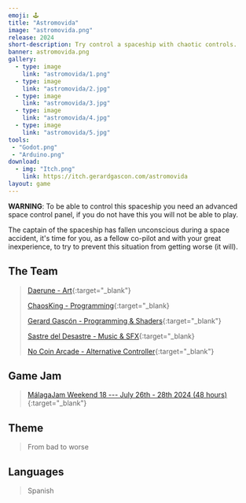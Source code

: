 ```yaml
---
emoji: 🕹️
title: "Astromovida"
image: "astromovida.png"
release: 2024
short-description: Try control a spaceship with chaotic controls.
banner: astromovida.png
gallery:
  - type: image
    link: "astromovida/1.png"
  - type: image
    link: "astromovida/2.jpg"
  - type: image
    link: "astromovida/3.jpg"
  - type: image
    link: "astromovida/4.jpg"
  - type: image
    link: "astromovida/5.jpg"
tools:
 - "Godot.png"
 - "Arduino.png"
download:
  - img: "Itch.png"
    link: https://itch.gerardgascon.com/astromovida
layout: game
---
```


**WARNING**: To be able to control this spaceship you need an advanced space control panel, if you do not have this you
will not be able to play.

The captain of the spaceship has fallen unconscious during a space accident, it's time for you, as a fellow co-pilot and
with your great inexperience, to try to prevent this situation from getting worse (it will).

## The Team

> [Daerune - Art](https://x.com/ddaerune){:target="_blank"}
>
> [ChaosKing - Programming](https://x.com/Cha0sKing_){:target="_blank}
>
> [Gerard Gascón - Programming & Shaders](https://twitter.com/G_of_Geri/){:target="_blank"}
>
> [Sastre del Desastre - Music & SFX](https://linktr.ee/SastreDelDesastre){:target="_blank}
>
> [No Coin Arcade - Alternative Controller](https://x.com/NoCoinArcade){:target="_blank"}

## Game Jam

> [MálagaJam Weekend 18 --- July 26th - 28th 2024 (48 hours)](https://itch.io/jam/malagajam-weekend-18){:target="_blank"}

## Theme

> From bad to worse

## Languages

> Spanish
